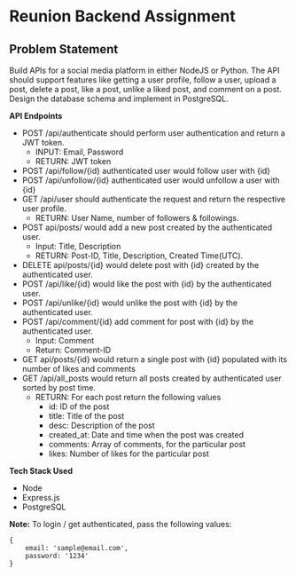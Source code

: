 # Reunion Backend Assignment

## Problem Statement

Build APIs for a social media platform in either NodeJS or Python. The API should support features like getting a user profile, follow a user, upload a post, delete a post, like a post, unlike a liked post, and comment on a post. Design the database schema and implement in PostgreSQL.

**API Endpoints**

- POST /api/authenticate should perform user authentication and return a JWT token.
    - INPUT: Email, Password
    - RETURN: JWT token
- POST /api/follow/{id} authenticated user would follow user with {id}
- POST /api/unfollow/{id} authenticated user would unfollow a user with {id}
- GET /api/user should authenticate the request and return the respective user profile.
    - RETURN: User Name, number of followers & followings.
- POST api/posts/ would add a new post created by the authenticated user.
    - Input: Title, Description
    - RETURN: Post-ID, Title, Description, Created Time(UTC).
- DELETE api/posts/{id} would delete post with {id} created by the authenticated user.
- POST /api/like/{id} would like the post with {id} by the authenticated user.
- POST /api/unlike/{id} would unlike the post with {id} by the authenticated user.
- POST /api/comment/{id} add comment for post with {id} by the authenticated user.
    - Input: Comment
    - Return: Comment-ID
- GET api/posts/{id} would return a single post with {id} populated with its number of likes and comments
- GET /api/all_posts would return all posts created by authenticated user sorted by post time.
    - RETURN: For each post return the following values
        - id: ID of the post
        - title: Title of the post
        - desc: Description of the post
        - created_at: Date and time when the post was created
        - comments: Array of comments, for the particular post
        - likes: Number of likes for the particular post

**Tech Stack Used**

- Node
- Express.js
- PostgreSQL

**Note:** To login / get authenticated, pass the following values:
```
{
    email: 'sample@email.com',
    password: '1234'
}
```